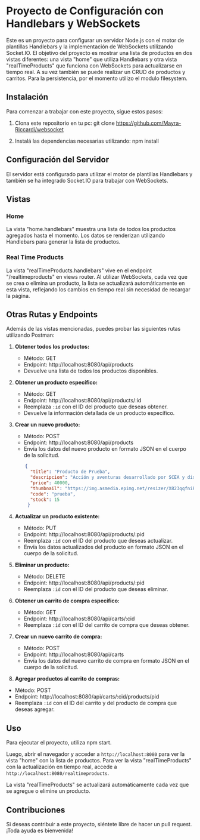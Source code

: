 # Proyecto de Configuración con Handlebars y WebSockets

Este es un proyecto para configurar un servidor Node.js con el motor de plantillas Handlebars y la implementación de WebSockets utilizando Socket.IO. El objetivo del proyecto es mostrar una lista de productos en dos vistas diferentes: una vista "home" que utiliza Handlebars y otra vista "realTimeProducts" que funciona con WebSockets para actualizarse en tiempo real. A su vez también se puede realizar un CRUD de productos y carritos. 
Para la persistencia, por el momento utilizo el modulo filesystem.

## Instalación

Para comenzar a trabajar con este proyecto, sigue estos pasos:

1. Clona este repositorio en tu pc:
   git clone https://github.com/Mayra-Riccardi/websocket


2. Instalá las dependencias necesarias utilizando:
   npm install


## Configuración del Servidor

El servidor está configurado para utilizar el motor de plantillas Handlebars y también se ha integrado Socket.IO para trabajar con WebSockets.

## Vistas

### Home
La vista "home.handlebars" muestra una lista de todos los productos agregados hasta el momento. Los datos se renderizan utilizando Handlebars para generar la lista de productos.

### Real Time Products
La vista "realTimeProducts.handlebars" vive en el endpoint "/realtimeproducts" en views router. Al utilizar WebSockets, cada vez que se crea o elimina un producto, la lista se actualizará automáticamente en esta vista, reflejando los cambios en tiempo real sin necesidad de recargar la página.

## Otras Rutas y Endpoints

Además de las vistas mencionadas, puedes probar las siguientes rutas utilizando Postman:
1. **Obtener todos los productos:** 
   - Método: GET
   - Endpoint: http://localhost:8080/api/products
   - Devuelve una lista de todos los productos disponibles.

2. **Obtener un producto específico:** 
   - Método: GET
   - Endpoint: http://localhost:8080/api/products/:id
   - Reemplaza `:id` con el ID del producto que deseas obtener.
   - Devuelve la información detallada de un producto específico.

3. **Crear un nuevo producto:** 
   - Método: POST
   - Endpoint: http://localhost:8080/api/products
   - Envía los datos del nuevo producto en formato JSON en el cuerpo de la solicitud.

  ```json
         {
           "title": "Producto de Prueba",
           "descripcion": "Acción y aventuras desarrollado por SCEA y distribuido por Sony para la consola PS 2. Es el primer juego en estrenarse.",
           "price": 40000,
           "thumbnail": "https://img.asmedia.epimg.net/resizer/X823qqfniPDSUXY9lR7Qnle195U=/360x203/cloudfront-eu-central-1.images.arcpublishing.com/diarioas/XPOFAWR6AZICLFIL7ZO3EGXTHE.jpg",
           "code": "prueba",
           "stock": 15
          }
   ```

4. **Actualizar un producto existente:** 
   - Método: PUT
   - Endpoint: http://localhost:8080/api/products/:pid
   - Reemplaza `:id` con el ID del producto que deseas actualizar.
   - Envía los datos actualizados del producto en formato JSON en el cuerpo de la solicitud.

5. **Eliminar un producto:** 
   - Método: DELETE
   - Endpoint: http://localhost:8080/api/products/:pid
   - Reemplaza `:id` con el ID del producto que deseas eliminar.

6. **Obtener un carrito de compra específico:** 
   - Método: GET
   - Endpoint: http://localhost:8080/api/carts/:cid
   - Reemplaza `:id` con el ID del carrito de compra que deseas obtener.

9. **Crear un nuevo carrito de compra:** 
   - Método: POST
   - Endpoint: http://localhost:8080/api/carts
   - Envía los datos del nuevo carrito de compra en formato JSON en el cuerpo de la solicitud.


10. **Agregar productos al carrito de compras:** 
   - Método: POST
   - Endpoint: http://localhost:8080/api/carts/:cid/products/pid
   - Reemplaza `:id` con el ID del carrito y del producto de compra que deseas agregar.

## Uso
Para ejecutar el proyecto, utiliza npm start.


Luego, abrir el navegador y acceder a `http://localhost:8080` para ver la vista "home" con la lista de productos. Para ver la vista "realTimeProducts" con la actualización en tiempo real, accede a `http://localhost:8080/realtimeproducts`.

La vista "realTimeProducts" se actualizará automáticamente cada vez que se agregue o elimine un producto.

## Contribuciones
Si deseas contribuir a este proyecto, siéntete libre de hacer un pull request. ¡Toda ayuda es bienvenida!









